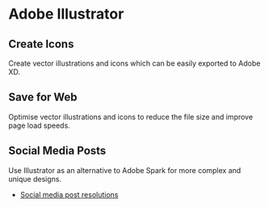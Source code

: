 # Adobe Illustrator

## Create Icons

Create vector illustrations and icons which can be easily exported to Adobe XD.


## Save for Web

Optimise vector illustrations and icons to reduce the file size and improve page load speeds.


## Social Media Posts

Use Illustrator as an alternative to Adobe Spark for more complex and unique designs.
- [Social media post resolutions](design-tools/social-media.md)